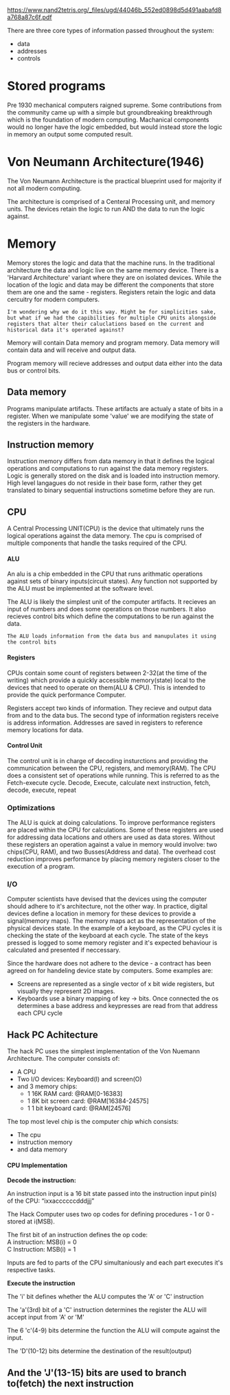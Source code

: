 https://www.nand2tetris.org/_files/ugd/44046b_552ed0898d5d491aabafd8a768a87c6f.pdf

There are three core types of information passed throughout the system:
- data
- addresses
- controls

# Stored programs

Pre 1930 mechanical computers raigned supreme. Some contributions from the community came up with a simple but groundbreaking breakthrough which is the foundation of modern computing. Machanical components would no longer have the logic embedded, but would instead store the logic in memory an output some computed result.

# Von Neumann Architecture(1946)

The Von Neumann Architecture is the practical blueprint used for majority if not all modern computing.

The architecture is comprised of a Centeral Processing unit, and memory units. The devices retain the logic to run AND the data to run the logic against.

# Memory

Memory stores the logic and data that the machine runs. In the traditional architecture the data and logic live on the same memory device. There is a 'Harvard Architecture' variant where they are on isolated devices. While the location of the logic and data may be different the components that store them are one and the same - registers. Registers retain the logic and data cercuitry for modern computers.

```
I'm wondering why we do it this way. Might be for simplicities sake, but what if we had the capibilities for multiple CPU units alongside registers that alter their caluclations based on the current and historical data it's operated against?
```

Memory will contain Data memory and program memory. Data memory will contain data and will receive and output data. 

Program memory will recieve addresses and output data either into the data bus or control bits.

## Data memory

Programs manipulate artifacts. These artifacts are actualy a state of bits in a register. When we manipulate some 'value' we are modifying the state of the registers in the hardware.

 ## Instruction memory

 Instruction memory differs from data memory in that it defines the logical operations and computations to run against the data memory registers. Logic is generally stored on the disk and is loaded into instruction memory. High level langagues do not reside in their base form, rather they get translated to binary sequential instructions sometime before they are run.

 ## CPU 

 A Central Processing UNIT(CPU) is the device that ultimately runs the logical operations against the data memory. The cpu is comprised of multiple components that handle the tasks required of the CPU.

 #### ALU

An alu is a chip embedded in the CPU that runs arithmatic operations against sets of binary inputs(circuit states). Any function not supported by the ALU must be implemented at the software level.

The ALU is likely the simplest unit of the computer artifacts. It recieves an input of numbers and does some operations on those numbers. It also recieves control bits which define the computations to be run against the data.

```
The ALU loads information from the data bus and manupulates it using the control bits
```

#### Registers

CPUs contain some count of registers between 2-32(at the time of the writing) which provide a quickly accessible memory(state) local to the devices that need to operate on them(ALU & CPU). This is intended to provide the quick performance Computer.

Registers accept two kinds of information. They recieve and output data from and to the data bus. The second type of information registers receive is address information. Addresses are saved in registers to reference memory locations for data.

#### Control Unit

The control unit is in charge of decoding insturctions and providing the communication between the CPU, registers, and memory(RAM). The CPU does a consistent set of operations while running. This is referred to as the Fetch-execute cycle. Decode, Execute, calculate next instruction, fetch, decode, execute, repeat

### Optimizations

The ALU is quick at doing calculations. To improve performance registers are placed within the CPU for calculations. Some of these registers are used for addressing data locations and others are used as data stores. Without these registers an operation against a value in memory would involve: two chips(CPU, RAM), and two Busses(Address and data). The overhead cost reduction improves performance by placing memory registers closer to the execution of a program.

### I/O

Computer scientists have devised that the devices using the computer should adhere to it's architecture, not the other way. In practice, digital devices define a location in memory for these devices to provide a signal(memory maps). The memory maps act as the representation of the physical devices state. In the example of a keyboard, as the CPU cycles it is checking the state of the keyboard at each cycle. The state of the keys pressed is logged to some memory register and it's expected behaviour is calculated and presented if neccessary.

Since the hardware does not adhere to the device - a contract has been agreed on for handeling device state by computers.  Some examples are:

- Screens are represented as a single vector of x bit wide registers, but visually they represent 2D images.
- Keyboards use a binary mapping of key -> bits. Once connected the os determines a base address and keypresses are read from that address each CPU cycle


## Hack PC Achitecture

The hack PC uses the simplest implementation of the Von Nuemann Architecture. The computer consists of:


- A CPU
- Two I/O devices: Keyboard(I) and screen(O)
- and 3 memory chips:
    - 1 16K RAM card: @RAM[0-16383]
    - 1 8K bit screen card: @RAM[16384-24575]
    - 1 1 bit keyboard card: @RAM[24576]

The top most level chip is the computer chip which consists:
- The cpu
- instruction memory
- and data memory


#### CPU Implementation

<b>Decode the instruction:</b>

An instruction input is a 16 bit state passed into the instruction input pin(s) of the CPU: “ixxaccccccdddjjj”

The Hack Computer uses two op codes for defining procedures - 1 or 0 - stored at i(MSB).

The first bit of an instruction defines the op code:<br/>
A instruction: MSB(i) = 0<br/>
C Instruction: MSB(i) = 1<br/>

Inputs are fed to parts of the CPU simultaniously and each part executes it's respective tasks.

<b>Execute the instruction</b>

The 'i' bit defines whether the ALU computes the 'A' or 'C' instruction

The 'a'(3rd) bit of a 'C' instruction determines the register the ALU will accept input from 'A' or 'M'

The 6 'c'(4-9) bits determine the function the ALU will compute against the input.

The 'D'(10-12) bits determine the destination of the result(output)

And the 'J'(13-15) bits are used to branch to(fetch) the next instruction
- 

